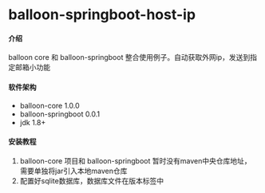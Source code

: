 # balloon-springboot-host-ip

#### 介绍
balloon core 和 balloon-springboot 整合使用例子。自动获取外网ip，发送到指定邮箱小功能

#### 软件架构

- balloon-core 1.0.0
- balloon-springboot 0.0.1
- jdk 1.8+


#### 安装教程

1. balloon-core 项目和 balloon-springboot 暂时没有maven中央仓库地址， 需要单独将jar引入本地maven仓库
2. 配置好sqlite数据库，数据库文件在版本标签中 
